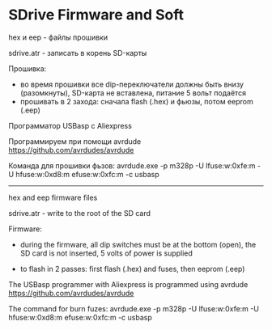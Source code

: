 # SDrive Firmware and Soft

hex и eep - файлы прошивки

sdrive.atr - записать в корень SD-карты

Прошивка:
- во время прошивки все dip-переключатели должны быть внизу (разомкнуты), SD-карта не вставлена, питание 5 вольт подаётся
- прошивать в 2 захода: сначала flash (.hex) и фьюзы, потом eeprom (.eep)

Программатор USBasp с Aliexpress

Программируем при помощи avrdude https://github.com/avrdudes/avrdude

Команда для прошивки фьзов: 
avrdude.exe -p m328p -U lfuse:w:0xfe:m -U hfuse:w:0xd8:m efuse:w:0xfc:m -c usbasp


---------------------------------------------------------------

hex and eep firmware files

sdrive.atr - write to the root of the SD card

Firmware:

- during the firmware, all dip switches must be at the bottom (open), the SD card is not inserted, 5 volts of power is supplied

- to flash in 2 passes: first flash (.hex) and fuses, then eeprom (.eep)

The USBasp programmer with Aliexpress is programmed using avrdude https://github.com/avrdudes/avrdude

The command for burn fuzes: avrdude.exe -p m328p -U lfuse:w:0xfe:m -U hfuse:w:0xd8:m efuse:w:0xfc:m -c usbasp